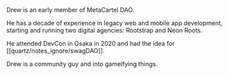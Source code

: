 Drew is an early member of MetaCartel DAO. 

He has a decade of experience in legacy web and mobile app development, starting and running two digital agencies: Rootstrap and Neon Roots. 

He attended DevCon in Osaka in 2020 and had the idea for [[quartz/notes_ignore/swagDAO]]. 

Drew is a community guy and into gameifying things. 

